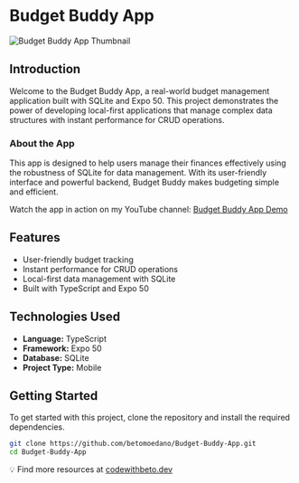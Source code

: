 # Budget Buddy App

![Budget Buddy App Thumbnail](https://i.ytimg.com/vi/dl74XgJYK1A/maxresdefault.jpg)

## Introduction

Welcome to the Budget Buddy App, a real-world budget management application built with SQLite and Expo 50. This project demonstrates the power of developing local-first applications that manage complex data structures with instant performance for CRUD operations.

### About the App

This app is designed to help users manage their finances effectively using the robustness of SQLite for data management. With its user-friendly interface and powerful backend, Budget Buddy makes budgeting simple and efficient.

Watch the app in action on my YouTube channel: [Budget Buddy App Demo](https://youtu.be/dl74XgJYK1A)

## Features

- User-friendly budget tracking
- Instant performance for CRUD operations
- Local-first data management with SQLite
- Built with TypeScript and Expo 50

## Technologies Used

- **Language:** TypeScript
- **Framework:** Expo 50
- **Database:** SQLite
- **Project Type:** Mobile

## Getting Started

To get started with this project, clone the repository and install the required dependencies.

```bash
git clone https://github.com/betomoedano/Budget-Buddy-App.git
cd Budget-Buddy-App
```

💡 Find more resources at [codewithbeto.dev](https://codewithbeto.dev)
